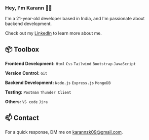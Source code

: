 ### Hey, I'm Karann 👋🏽  

I'm a 21-year-old developer based in India, and I'm passionate about backend development. 

Check out my [LinkedIn](https://www.linkedin.com/in/karannkumar) to learn more about me.
 
## 📦 Toolbox

**Frontend Development:** `Html` `Css` `Tailwind` `Bootstrap` `JavaScript`
 
**Version Control:** `Git` 

**Backend Development:** `Node.js` `Express.js` `MongoDB`

**Testing:** `Postman` `Thunder Client`

**Others:** `VS code` `Jira`
 
## 📫 Contact

 For a quick response, DM me on karannzk09@gmail.com. 
 
